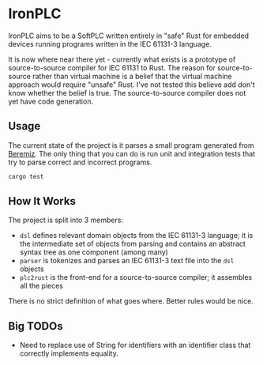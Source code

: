 # IronPLC

IronPLC aims to be a SoftPLC written entirely in "safe" Rust for embedded
devices running programs written in the IEC 61131-3 language.

It is now where near there yet - currently what exists is a prototype of
source-to-source compiler for IEC 61131 to Rust. The reason for
source-to-source rather than virtual machine is a belief that the virtual
machine approach would require "unsafe" Rust. I've not tested this believe
add don't know whether the belief is true. The source-to-source compiler does
not yet have code generation.

## Usage

The current state of the project is it parses a small program
generated from [Beremiz](https://beremiz.org/). The only thing that you can do
is run unit and integration tests that try to parse correct and incorrect
programs.

```sh
cargo test
```

## How It Works

The project is split into 3 members:

* `dsl` defines relevant domain objects from the IEC 61131-3 language; it is
   the intermediate set of objects from parsing and contains an abstract syntax
   tree as one component (among many)
* `parser` is tokenizes and parses an IEC 61131-3 text file into the `dsl`
   objects
* `plc2rust` is the front-end for a source-to-source compiler; it assembles all
   the pieces

There is no strict definition of what goes where. Better rules would be nice.

## Big TODOs

* Need to replace use of String for identifiers with an identifier class
  that correctly implements equality.